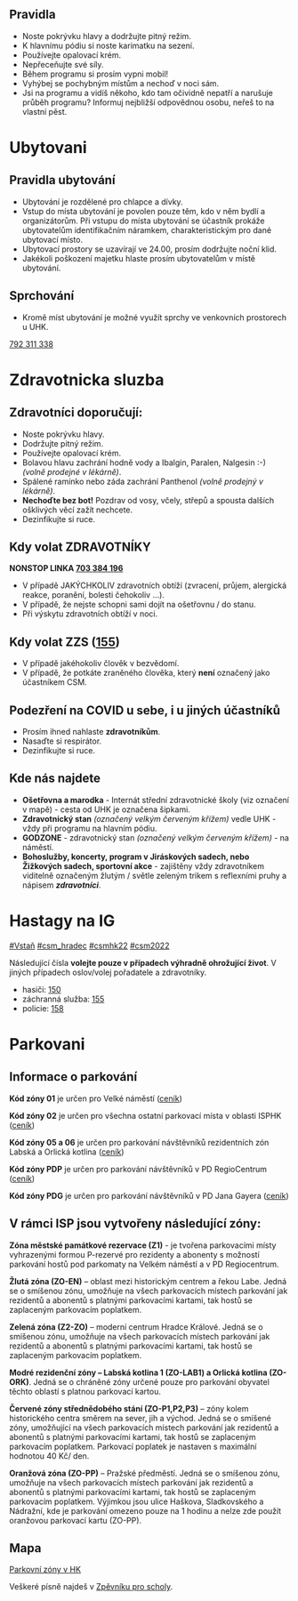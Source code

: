 ## Pravidla

- Noste pokrývku hlavy a dodržujte pitný režim.
- K hlavnímu pódiu si noste karimatku na sezení.
- Používejte opalovací krém.
- Nepřeceňujte své síly.
- Během programu si prosím vypni mobil!
- Vyhýbej se pochybným místům a nechoď v noci sám.
- Jsi na programu a vidíš někoho, kdo tam očividně nepatří a narušuje průběh programu? Informuj nejbližší odpovědnou osobu, neřeš to na vlastní pěst.

# Ubytovani

## Pravidla ubytování

- Ubytování je rozdělené pro chlapce a dívky.
- Vstup do místa ubytování je povolen pouze těm, kdo v něm bydlí a organizátorům.
  Při vstupu do místa ubytování se účastník prokáže ubytovatelům identifikačním náramkem, charakteristickým pro dané ubytovací místo.
- Ubytovací prostory se uzavírají ve 24.00, prosím dodržujte noční klid.
- Jakékoli poškození majetku hlaste prosím ubytovatelům v místě ubytování.

## Sprchování

- Kromě míst ubytování je možné využít sprchy ve venkovních prostorech u UHK.

[792 311 338](tel:+420792311338)

# Zdravotnicka sluzba

## Zdravotníci doporučují:

- Noste pokrývku hlavy.
- Dodržujte pitný režim.
- Používejte opalovací krém.
- Bolavou hlavu zachrání hodně vody a Ibalgin, Paralen, Nalgesin :-) _(volně prodejné v lékárně)_.
- Spálené ramínko nebo záda zachrání Panthenol _(volně prodejný v lékárně)_.
- **Nechoďte bez bot!** Pozdrav od vosy, včely, střepů a spousta dalších ošklivých věcí zažít nechcete.
- Dezinfikujte si ruce.

## Kdy volat ZDRAVOTNÍKY

**NONSTOP LINKA [703 384 196](tel:+420703384196)**

- V případě JAKÝCHKOLIV zdravotních obtíží (zvracení, průjem, alergická reakce, poranění, bolesti čehokoliv ...).
- V případě, že nejste schopni sami dojít na ošetřovnu / do stanu.
- Při výskytu zdravotních obtíží v noci.

## Kdy volat ZZS ([155](tel:155))

- V případě jakéhokoliv člověk v bezvědomí.
- V případě, že potkáte zraněného člověka, který **není** označený jako účastníkem CSM.

## Podezření na COVID u sebe, i u jiných účastníků

- Prosím ihned nahlaste **zdravotníkům**.
- Nasaďte si respirátor.
- Dezinfikujte si ruce.

## Kde nás najdete

- **Ošetřovna a marodka** - Internát střední zdravotnické školy (viz označení v mapě) - cesta od UHK je označena šipkami.
- **Zdravotnický stan** _(označený velkým červeným křížem)_ vedle UHK - vždy při programu na hlavním pódiu.
- **GODZONE** - zdravotnický stan _(označený velkým červeným křížem)_ - na náměstí.
- **Bohoslužby, koncerty, program v Jiráskových sadech, nebo Žižkových sadech, sportovní akce** - zajištěny vždy zdravotníkem viditelně označeným žlutým / světle zeleným trikem s reflexními pruhy a nápisem **_zdravotníci_**.

# Hastagy na IG

[#Vstaň](https://www.instagram.com/explore/tags/vstan/) [#csm_hradec](https://www.instagram.com/explore/tags/csm_hradec/) [#csmhk22](https://www.instagram.com/explore/tags/csmhk22/) [#csm2022](https://www.instagram.com/explore/tags/csm2022/)

Následující čísla **volejte pouze v případech výhradně ohrožující život**. V jiných případech oslov/volej pořadatele a zdravotníky.

- hasiči: [150](tel:150)
- záchranná služba: [155](tel:155)
- policie: [158](tel:158)

# Parkovani

## Informace o parkování

**Kód zóny 01** je určen pro Velké náměstí ([ceník](https://www.isphk.cz/download/cenik_SMS_01.pdf))

**Kód zóny 02** je určen pro všechna ostatní parkovací místa v oblasti ISPHK ([ceník](https://www.isphk.cz/download/cenik_SMS_02.pdf))

**Kód zóny 05 a 06** je určen pro parkování návštěvníků rezidentních zón Labská a Orlická kotlina ([ceník](https://www.isphk.cz/download/rezidentni-zony-HOST.pdf))

**Kód zóny PDP** je určen pro parkování návštěvníků v PD RegioCentrum ([ceník](https://www.isphk.cz/download/ISP-cenik_SMS_PD%20RegioCentrum.pdf))

**Kód zóny PDG** je určen pro parkování návštěvníků v PD Jana Gayera ([ceník](https://www.isphk.cz/download/ISP-cenik_SMS_PD%20Jana%20Gayera.pdf))

## V rámci ISP jsou vytvořeny následující zóny:

**Zóna městské památkové rezervace (Z1)** - je tvořena parkovacími místy vyhrazenými formou P-rezervé pro rezidenty a abonenty s možností parkování hostů pod parkomaty na Velkém náměstí a v PD Regiocentrum.

**Žlutá zóna (ZO-EN)** – oblast mezi historickým centrem a řekou Labe. Jedná se o smíšenou zónu, umožňuje na všech parkovacích místech parkování jak rezidentů a abonentů s platnými parkovacími kartami, tak hostů se zaplaceným parkovacím poplatkem.

**Zelená zóna (Z2-ZO)** – moderní centrum Hradce Králové. Jedná se o smíšenou zónu, umožňuje na všech parkovacích místech parkování jak rezidentů a abonentů s platnými parkovacími kartami, tak hostů se zaplaceným parkovacím poplatkem.

**Modré rezidenční zóny – Labská kotlina 1 (ZO-LAB1) a Orlická kotlina (ZO-ORK)**. Jedná se o chráněné zóny určené pouze pro parkování obyvatel těchto oblastí s platnou parkovací kartou.

**Červené zóny střednědobého stání (ZO-P1,P2,P3)** – zóny kolem historického centra směrem na sever, jih a východ. Jedná se o smíšené zóny, umožňující na všech parkovacích místech parkování jak rezidentů a abonentů s platnými parkovacími kartami, tak hostů se zaplaceným parkovacím poplatkem. Parkovací poplatek je nastaven s maximální hodnotou 40 Kč/ den.

**Oranžová zóna (ZO-PP)** – Pražské předměstí. Jedná se o smíšenou zónu, umožňuje na všech parkovacích místech parkování jak rezidentů a abonentů s platnými parkovacími kartami, tak hostů se zaplaceným parkovacím poplatkem. Výjimkou jsou ulice Haškova, Sladkovského a Nádražní, kde je parkování omezeno pouze na 1 hodinu a nelze zde použít oranžovou parkovací kartu (ZO-PP).

## Mapa

[Parkovní zóny v HK](https://www.isphk.cz/download/ISP_mapa_parkovaci_automaty_06_2019.pdf)


Veškeré písně najdeš v [Zpěvníku pro scholy](https://zpevnik.proscholy.cz/).